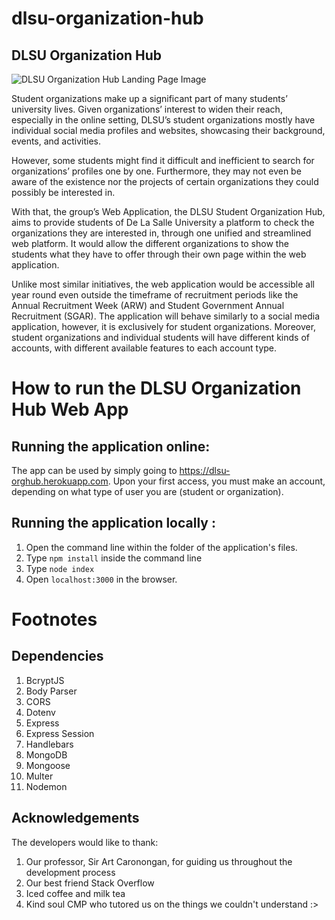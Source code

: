 # dlsu-organization-hub
## DLSU Organization Hub

![DLSU Organization Hub Landing Page Image](https://drive.google.com/uc?export=view&id=1YLlfQ0QNgKsQAWODk4djVGIYF4IXBIvf)

Student organizations make up a significant part of many students’ university lives. Given organizations’ interest to widen their reach, especially in the online setting, DLSU’s student organizations mostly have individual social media profiles and websites, showcasing their background, events, and activities. 

However, some students might find it difficult and inefficient to search for organizations’ profiles one by one. Furthermore, they may not even be aware of the existence nor the projects of certain organizations they could possibly be interested in.

With that, the group’s Web Application, the DLSU Student Organization Hub, aims to provide students of De La Salle University a platform to check the organizations they are interested in, through one unified and streamlined web platform. It would allow the different organizations to show the students what they have to offer through their own page within the web application. 

Unlike most similar initiatives, the web application would be accessible all year round even outside the timeframe of recruitment periods like the Annual Recruitment Week (ARW) and Student Government Annual Recruitment (SGAR). The application will behave similarly to a social media application, however, it is exclusively for student organizations. Moreover, student organizations and individual students will have different kinds of accounts, with different available features to each account type.

# How to run the DLSU Organization Hub Web App

## Running the application online:

The app can be used by simply going to https://dlsu-orghub.herokuapp.com. Upon your first access, you must make an account, depending on what type of user you are (student or organization).

 ## Running the application locally :

 1. Open the command line within the folder of the application's files.
 2. Type `npm install` inside the command line
 3. Type `node index`
 4. Open `localhost:3000` in the browser.
 
 # Footnotes
 
 ## Dependencies
 1. BcryptJS
 2. Body Parser
 3. CORS
 4. Dotenv
 5. Express
 6. Express Session
 7. Handlebars
 8. MongoDB
 9. Mongoose
 10. Multer
 11. Nodemon
 
 ## Acknowledgements
 The developers would like to thank:
 1. Our professor, Sir Art Caronongan, for guiding us throughout the development process
 2. Our best friend Stack Overflow
 3. Iced coffee and milk tea
 4. Kind soul CMP who tutored us on the things we couldn't understand :>
